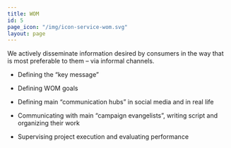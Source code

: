```yaml
---
title: WOM
id: 5
page_icon: "/img/icon-service-wom.svg"
layout: page
---
```


We actively disseminate information desired by consumers in the way that is most preferable to them – via informal channels.

* Defining the “key message”

* Defining WOM goals

* Defining main “communication hubs” in social media and in real life

* Communicating with main “campaign evangelists”, writing script and organizing their work

* Supervising project execution and evaluating performance